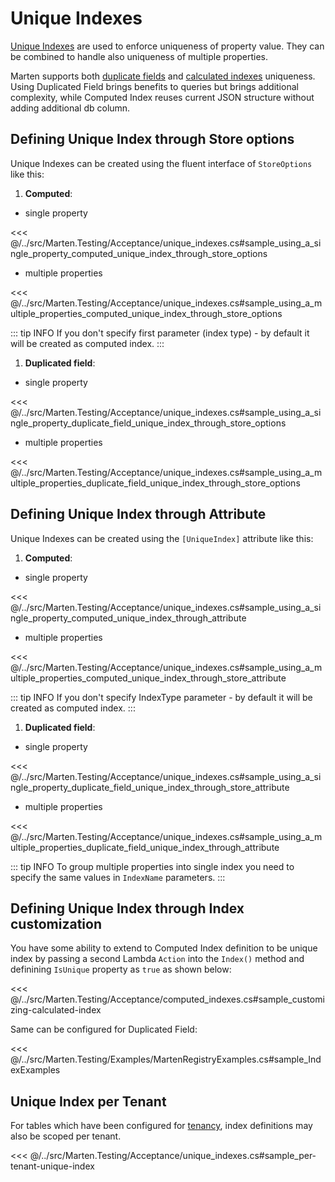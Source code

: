 # Unique Indexes

[Unique Indexes](https://www.postgresql.org/docs/current/static/indexes-unique.html) are used to enforce uniqueness of property value. They can be combined to handle also uniqueness of multiple properties.

Marten supports both [duplicate fields](/guide/documents/configuration/duplicated-fields) and [calculated indexes](/guide/documents/configuration/computed-indexes) uniqueness. Using Duplicated Field brings benefits to queries but brings additional complexity, while Computed Index reuses current JSON structure without adding additional db column.

## Defining Unique Index through Store options

Unique Indexes can be created using the fluent interface of `StoreOptions` like this:

1. **Computed**:

- single property

<<< @/../src/Marten.Testing/Acceptance/unique_indexes.cs#sample_using_a_single_property_computed_unique_index_through_store_options

- multiple properties

<<< @/../src/Marten.Testing/Acceptance/unique_indexes.cs#sample_using_a_multiple_properties_computed_unique_index_through_store_options

::: tip INFO
If you don't specify first parameter (index type) - by default it will be created as computed index.
:::

1. **Duplicated field**:

- single property

<<< @/../src/Marten.Testing/Acceptance/unique_indexes.cs#sample_using_a_single_property_duplicate_field_unique_index_through_store_options

- multiple properties

<<< @/../src/Marten.Testing/Acceptance/unique_indexes.cs#sample_using_a_multiple_properties_duplicate_field_unique_index_through_store_options

## Defining Unique Index through Attribute

Unique Indexes can be created using the `[UniqueIndex]` attribute like this:

1. **Computed**:

- single property

<<< @/../src/Marten.Testing/Acceptance/unique_indexes.cs#sample_using_a_single_property_computed_unique_index_through_attribute

- multiple properties

<<< @/../src/Marten.Testing/Acceptance/unique_indexes.cs#sample_using_a_multiple_properties_computed_unique_index_through_store_attribute

::: tip INFO
If you don't specify IndexType parameter - by default it will be created as computed index.
:::

1. **Duplicated field**:

- single property

<<< @/../src/Marten.Testing/Acceptance/unique_indexes.cs#sample_using_a_single_property_duplicate_field_unique_index_through_store_attribute

- multiple properties

<<< @/../src/Marten.Testing/Acceptance/unique_indexes.cs#sample_using_a_multiple_properties_duplicate_field_unique_index_through_attribute

::: tip INFO
To group multiple properties into single index you need to specify the same values in `IndexName` parameters.
:::

## Defining Unique Index through Index customization

You have some ability to extend to Computed Index definition to be unique index by passing a second Lambda `Action` into
the `Index()` method and definining `IsUnique` property as `true` as shown below:

<<< @/../src/Marten.Testing/Acceptance/computed_indexes.cs#sample_customizing-calculated-index

Same can be configured for Duplicated Field:

<<< @/../src/Marten.Testing/Examples/MartenRegistryExamples.cs#sample_IndexExamples

## Unique Index per Tenant

For tables which have been configured for [tenancy](/guide/documents/tenancy), index definitions may also be scoped per tenant.

<<< @/../src/Marten.Testing/Acceptance/unique_indexes.cs#sample_per-tenant-unique-index
